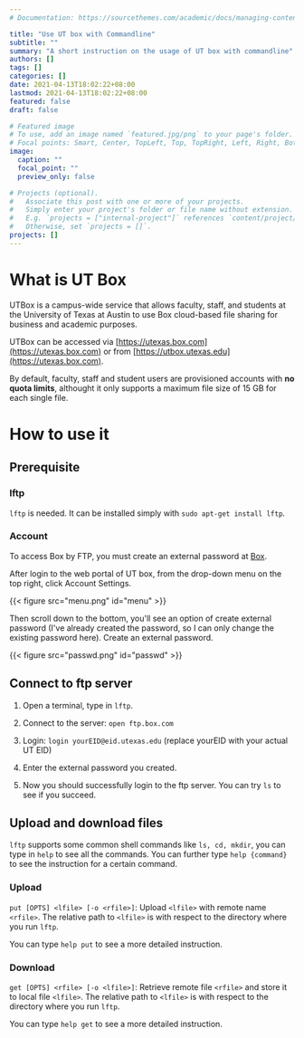 ```yaml
---
# Documentation: https://sourcethemes.com/academic/docs/managing-content/

title: "Use UT box with Commandline"
subtitle: ""
summary: "A short instruction on the usage of UT box with commandline"
authors: []
tags: []
categories: []
date: 2021-04-13T18:02:22+08:00
lastmod: 2021-04-13T18:02:22+08:00
featured: false
draft: false

# Featured image
# To use, add an image named `featured.jpg/png` to your page's folder.
# Focal points: Smart, Center, TopLeft, Top, TopRight, Left, Right, BottomLeft, Bottom, BottomRight.
image:
  caption: ""
  focal_point: ""
  preview_only: false

# Projects (optional).
#   Associate this post with one or more of your projects.
#   Simply enter your project's folder or file name without extension.
#   E.g. `projects = ["internal-project"]` references `content/project/deep-learning/index.md`.
#   Otherwise, set `projects = []`.
projects: []
---
```


# What is UT Box

UTBox is a campus-wide service that allows faculty, staff, and students at the University of Texas at Austin to use Box cloud-based file sharing for business and academic purposes.

UTBox can be accessed via [https://utexas.box.com](https://utexas.box.com) or from [https://utbox.utexas.edu](https://utexas.box.com).

By default, faculty, staff and student users are provisioned accounts with **no quota limits**, althought it only supports a maximum file size of 15 GB for each single file.

# How to use it

## Prerequisite

### lftp

`lftp` is needed. It can be installed simply with `sudo apt-get install lftp`.

### Account

To access Box by FTP, you must create an external password at [Box](https://utexas.box.com).

After login to the web portal of UT box, from the drop-down menu on the top right, click Account Settings.

{{< figure src="menu.png" id="menu" >}}

Then scroll down to the bottom, you'll see an option of create external password (I've already created the password, so I can only change the existing password here). Create an external password.

{{< figure src="passwd.png" id="passwd" >}}

## Connect to ftp server

1. Open a terminal, type in `lftp`.

2. Connect to the server: `open ftp.box.com`

3. Login: `login yourEID@eid.utexas.edu` (replace yourEID with your actual UT EID)

4. Enter the external password you created.

5. Now you should successfully login to the ftp server. You can try `ls` to see if you succeed.

## Upload and download files

`lftp` supports some common shell commands like `ls, cd, mkdir`, you can type in `help` to see all the commands. You can further type `help {command}` to see the instruction for a certain command.

### Upload

`put [OPTS] <lfile> [-o <rfile>]`: Upload `<lfile>` with remote name `<rfile>`. The relative path to `<lfile>` is with respect to the directory where you run `lftp`.

You can type `help put` to see a more detailed instruction.

### Download

`get [OPTS] <rfile> [-o <lfile>]`: Retrieve remote file `<rfile>` and store it to local file `<lfile>`. The relative path to `<lfile>` is with respect to the directory where you run `lftp`.

You can type `help get` to see a more detailed instruction.

